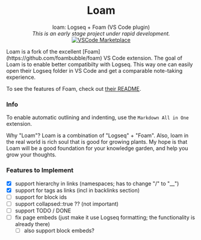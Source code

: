 <div align="center">

# Loam  
loam: Logseq + Foam (VS Code plugin)  
_This is an early stage project under rapid development._  
[![VSCode Marketplace](https://img.shields.io/vscode-marketplace/v/ciceroisback.loam.svg?style=flat-square&label=Install%20From%20VS%20Code%20Marketplace)](https://marketplace.visualstudio.com/items?itemName=ciceroisback.loam)
</div>
Loam is a fork of the excellent [Foam](https://github.com/foambubble/foam) VS Code extension. The goal of Loam is to enable better compatibilty with Logseq. This way one can easily open their Logseq folder in VS Code and get a comparable note-taking experience.

To see the features of Foam, check out [their README](https://github.com/foambubble/foam/blob/master/readme.md).

### Info

To enable automatic outlining and indenting, use the `Markdown All in One` extension.

Why "Loam"? Loam is a combination of "Logseq" + "Foam". Also, loam in the real world is rich soul that is good for growing plants. My hope is that Loam will be a good foundation for your knowledge garden, and help you grow your thoughts.


### Features to Implement

- [x] support hierarchy in links (namespaces; has to change "/" to "\_\_")
- [x] support for tags as links (incl in backlinks section)
- [ ] support for block ids
- [ ] support collapsed::true ?? (not important)
- [ ] support TODO / DONE
- [ ] fix page embeds (just make it use Logseq formatting; the functionality is already there)
  - [ ] also support block embeds?
